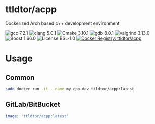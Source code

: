 # ttldtor/acpp
Dockerized Arch based c++ development environment

![gcc 7.2.1](https://img.shields.io/badge/gcc-7.2.1-orange.svg?style=plastic) ![clang 5.0.1](https://img.shields.io/badge/clang-5.0.1-orange.svg?style=plastic) ![Cmake 3.10.1](https://img.shields.io/badge/cmake-3.10.1-yellow.svg?style=plastic) ![gdb 8.0.1](https://img.shields.io/badge/gdb-8.0.1-yellow.svg?style=plastic) ![valgrind 3.13.0](https://img.shields.io/badge/valgrind-3.13.0-yellow.svg?style=plastic) ![Boost 1.66.0](https://img.shields.io/badge/boost-1.66.0-brightgreen.svg?style=plastic) ![License BSL-1.0](https://img.shields.io/badge/license-BSL--1.0-blue.svg?style=plastic) [![Docker Registry: ttldtor/acpp](https://img.shields.io/badge/docker-ttldtor\/acpp-black.svg?style=plastic)](https://hub.docker.com/r/ttldtor/acpp/)

# Usage
## Common
```bash
sudo docker run -it --name my-cpp-dev ttldtor/acpp:latest
```
## GitLab/BitBucket
```yaml
image: 'ttldtor/acpp:latest'
```

